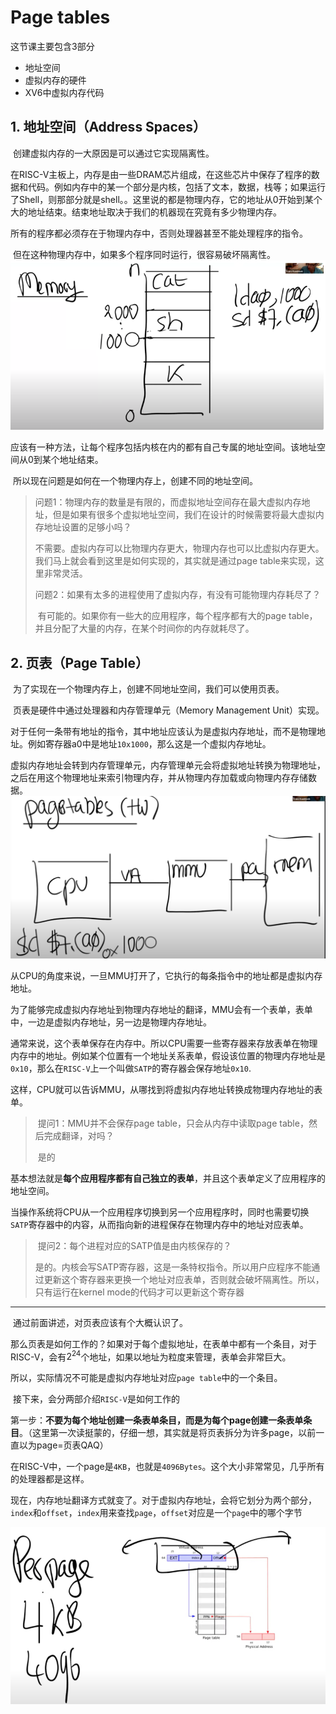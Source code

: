 # Page tables

这节课主要包含3部分

- 地址空间
- 虚拟内存的硬件
- XV6中虚拟内存代码

## 1. 地址空间（Address Spaces）

​	创建虚拟内存的一大原因是可以通过它实现隔离性。

​	在RISC-V主板上，内存是由一些DRAM芯片组成，在这些芯片中保存了程序的数据和代码。例如内存中的某一个部分是内核，包括了文本，数据，栈等；如果运行了Shell，则那部分就是shell。。这里说的都是物理内存，它的地址从0开始到某个大的地址结束。结束地址取决于我们的机器现在究竟有多少物理内存。

​	所有的程序都必须存在于物理内存中，否则处理器甚至不能处理程序的指令。

​	但在这种物理内存中，如果多个程序同时运行，很容易破坏隔离性。![image-20211209155051432](image/image-20211209155051432.png)

​	应该有一种方法，让每个程序包括内核在内的都有自己专属的地址空间。该地址空间从0到某个地址结束。

​	所以现在问题是如何在一个物理内存上，创建不同的地址空间。

> ​	问题1：物理内存的数量是有限的，而虚拟地址空间存在最大虚拟内存地址，但是如果有很多个虚拟地址空间，我们在设计的时候需要将最大虚拟内存地址设置的足够小吗？
>
> ​	不需要。虚拟内存可以比物理内存更大，物理内存也可以比虚拟内存更大。我们马上就会看到这里是如何实现的，其实就是通过page table来实现，这里非常灵活。
>
> ​	问题2：如果有太多的进程使用了虚拟内存，有没有可能物理内存耗尽了？
>
> ​	有可能的。如果你有一些大的应用程序，每个程序都有大的page table，并且分配了大量的内存，在某个时间你的内存就耗尽了。

## 2. 页表（Page Table）

​	为了实现在一个物理内存上，创建不同地址空间，我们可以使用页表。

​	页表是硬件中通过处理器和内存管理单元（Memory Management Unit）实现。

​	对于任何一条带有地址的指令，其中地址应该认为是虚拟内存地址，而不是物理地址。例如寄存器a0中是地址`10x1000`，那么这是一个虚拟内存地址。

​	虚拟内存地址会转到内存管理单元，内存管理单元会将虚拟地址转换为物理地址，之后在用这个物理地址来索引物理内存，并从物理内存加载或向物理内存存储数据。![image-20211209161913335](image/image-20211209161913335.png)

​	从CPU的角度来说，一旦MMU打开了，它执行的每条指令中的地址都是虚拟内存地址。

​	为了能够完成虚拟内存地址到物理内存地址的翻译，MMU会有一个表单，表单中，一边是虚拟内存地址，另一边是物理内存地址。

​	通常来说，这个表单保存在内存中。所以CPU需要一些寄存器来存放表单在物理内存中的地址。例如某个位置有一个地址关系表单，假设该位置的物理内存地址是`0x10`，那么在`RISC-V`上一个叫做`SATP`的寄存器会保存地址`0x10`.

​	这样，CPU就可以告诉MMU，从哪找到将虚拟内存地址转换成物理内存地址的表单。

> ​	提问1：MMU并不会保存page table，只会从内存中读取page table，然后完成翻译，对吗？
>
> ​	是的

​		基本想法就是**每个应用程序都有自己独立的表单**，并且这个表单定义了应用程序的地址空间。	

​	当操作系统将CPU从一个应用程序切换到另一个应用程序时，同时也需要切换`SATP`寄存器中的内容，从而指向新的进程保存在物理内存中的地址对应表单。

> ​	提问2：每个进程对应的SATP值是由内核保存的？
>
> ​	是的。内核会写SATP寄存器，这是一条特权指令。所以用户应程序不能通过更新这个寄存器来更换一个地址对应表单，否则就会破坏隔离性。所以，只有运行在kernel mode的代码才可以更新这个寄存器

---

​	通过前面讲述，对页表应该有个大概认识了。

​	那么页表是如何工作的？如果对于每个虚拟地址，在表单中都有一个条目，对于RISC-V，会有$2^{24}$个地址，如果以地址为粒度来管理，表单会非常巨大。

​	所以，实际情况不可能是虚拟内存地址对应`page table`中的一个条目。

​	接下来，会分两部介绍`RISC-V`是如何工作的

​	第一步：**不要为每个地址创建一条表单条目，而是为每个page创建一条表单条目**。（这里第一次读挺蒙的，仔细一想，其实就是将页表拆分为许多page，以前一直以为page=页表QAQ）

​	在RISC-V中，一个page是`4KB`，也就是`4096Bytes`。这个大小非常常见，几乎所有的处理器都是这样。

​	现在，内存地址翻译方式就变了。对于虚拟内存地址，会将它划分为两个部分，`index`和`offset`，`index`用来查找`page`，`offset`对应是一个`page`中的哪个字节

![image-20211209165252306](image/image-20211209165252306.png)

​	











































